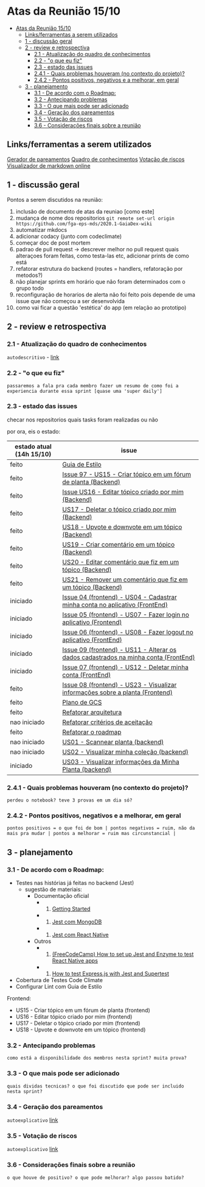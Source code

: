 # Atas da Reunião 15/10

- [Atas da Reunião 15/10](#atas-da-reunião-1510)
  - [Links/ferramentas a serem utilizados](#linksferramentas-a-serem-utilizados)
  - [1 - discussão geral](#1---discussão-geral)
  - [2 - review e retrospectiva](#2---review-e-retrospectiva)
    - [2.1 - Atualização do quadro de conhecimentos](#21---atualização-do-quadro-de-conhecimentos)
    - [2.2 - "o que eu fiz"](#22---o-que-eu-fiz)
    - [2.3 - estado das issues](#23---estado-das-issues)
    - [2.4.1 - Quais problemas houveram (no contexto do projeto)?](#241---quais-problemas-houveram-no-contexto-do-projeto)
    - [2.4.2 - Pontos positivos, negativos e a melhorar, em geral](#242---pontos-positivos-negativos-e-a-melhorar-em-geral)
  - [3 - planejamento](#3---planejamento)
    - [3.1 - De acordo com o Roadmap:](#31---de-acordo-com-o-roadmap)
    - [3.2 - Antecipando problemas](#32---antecipando-problemas)
    - [3.3 - O que mais pode ser adicionado](#33---o-que-mais-pode-ser-adicionado)
    - [3.4 - Geração dos pareamentos](#34---geração-dos-pareamentos)
    - [3.5 - Votação de riscos](#35---votação-de-riscos)
    - [3.6 - Considerações finais sobre a reunião](#36---considerações-finais-sobre-a-reunião)

## Links/ferramentas a serem utilizados

[Gerador de pareamentos](https://www.randomlists.com/team-generator?grp=2&items=felipe%0Aruan%0Asamuel%0Avinicius%0Agabriel%0A)
[Quadro de conhecimentos](https://docs.google.com/spreadsheets/d/1jK_06zaBXD485tWDkwCnQ6xhP0_jICVg1GNkNt1AgUw/edit#gid=0)
[Votação de riscos](https://docs.google.com/spreadsheets/d/1vfmnsztDCSwHpmeRw8vGGG4ExzWC-EdefWPhXHg358I/edit#gid=0)
[Visualizador de markdown online](https://jbt.github.io/markdown-editor/)

## 1 - discussão geral

Pontos a serem discutidos na reunião:

1. inclusão de documento de atas da reuniao [como este]
1. mudança de nome dos repositorios
    `git remote set-url origin https://github.com/fga-eps-mds/2020.1-GaiaDex-wiki`
1. automatizar mkdocs
1. adicionar codacy (junto com codeclimate)
1. começar doc de post mortem
1. padrao de pull request -> descrever melhor no pull request quais alteraçoes foram feitas, como testa-las etc, adicionar prints de como está
1. refatorar estrutura do backend (routes = handlers, refatoração por metodos?)
1. não planejar sprints em horário que não foram determinados com o grupo todo
1. reconfiguração de horarios de alerta não foi feito pois depende de uma issue que não começou a ser desenvolvida
1. como vai ficar a questão 'estética' do app (em relação ao prototipo)

## 2 - review e retrospectiva

### 2.1 - Atualização do quadro de conhecimentos

`autodescritivo` - [link](https://docs.google.com/spreadsheets/d/1jK_06zaBXD485tWDkwCnQ6xhP0_jICVg1GNkNt1AgUw/edit#gid=0)

### 2.2 - "o que eu fiz"

`passaremos a fala pra cada membro fazer um resumo de como foi a experiencia durante essa sprint [quase uma 'super daily']`

### 2.3 - estado das issues

checar nos repositorios quais tasks foram realizadas ou não

por ora, eis o estado:

| estado atual (14h 15/10) | issue |
| ------------------------ | ----- |
| feito          | [Guia de Estilo](https://github.com/fga-eps-mds/2020.1-Grupo2-wiki/issues/59) |
| feito          | [Issue 97 - US15 - Criar tópico em um fórum de planta (Backend)](https://github.com/fga-eps-mds/2020.1-Grupo2-BackEnd/issues/97) |
| feito          | [Issue US16 - Editar tópico criado por mim (Backend)](https://github.com/fga-eps-mds/2020.1-Grupo2-BackEnd/issues/98) |
| feito          | [US17 - Deletar o tópico criado por mim (Backend)](https://github.com/fga-eps-mds/2020.1-Grupo2-BackEnd/issues/99) |
| feito          | [US18 - Upvote e downvote em um tópico (Backend)](https://github.com/fga-eps-mds/2020.1-Grupo2-BackEnd/issues/100) |
| feito          | [US19 - Criar comentário em um tópico (Backend)](https://github.com/fga-eps-mds/2020.1-Grupo2-BackEnd/issues/101) |
| feito          | [US20 - Editar comentário que fiz em um tópico (Backend)](https://github.com/fga-eps-mds/2020.1-Grupo2-BackEnd/issues/102) |
| feito          | [US21 - Remover um comentário que fiz em um tópico (Backend)](https://github.com/fga-eps-mds/2020.1-Grupo2-BackEnd/issues/103) |
| iniciado       | [Issue 04 (frontend) - US04 - Cadastrar minha conta no aplicativo (FrontEnd)](https://github.com/fga-eps-mds/2020.1-Grupo2-FrontEnd/issues/4) |
| iniciado       | [Issue 05 (frontend) - US07 - Fazer login no aplicativo (Frontend)](https://github.com/fga-eps-mds/2020.1-Grupo2-FrontEnd/issues/5) |
| iniciado       | [Issue 06 (frontend) - US08 - Fazer logout no aplicativo (FrontEnd)](https://github.com/fga-eps-mds/2020.1-Grupo2-FrontEnd/issues/6) |
| iniciado       | [Issue 09 (frontend) - US11 - Alterar os dados cadastrados na minha conta (FrontEnd)](https://github.com/fga-eps-mds/2020.1-Grupo2-BackEnd/issues/9) |
| iniciado       | [Issue 07 (frontend) - US12 - Deletar minha conta (FrontEnd)](https://github.com/fga-eps-mds/2020.1-Grupo2-FrontEnd/issues/7) |
| feito          | [Issue 08 (frontend) - US23 - Visualizar informações sobre a planta (Frontend)](https://github.com/fga-eps-mds/2020.1-Grupo2-FrontEnd/issues/8) |
| feito          | [Plano de GCS](https://github.com/fga-eps-mds/2020.1-Grupo2-wiki/issues/94) |
| feito          | [Refatorar arquitetura](https://github.com/fga-eps-mds/2020.1-Grupo2-wiki/issues/95) |
| nao iniciado   | [Refatorar critérios de aceitação](https://github.com/fga-eps-mds/2020.1-Grupo2-wiki/issues/96) |
| feito          | [Refatorar o roadmap](https://github.com/fga-eps-mds/2020.1-Grupo2-wiki/issues/97) |
| nao iniciado   | [US01 - Scannear planta (backend)](https://github.com/fga-eps-mds/2020.1-Grupo2-BackEnd/issues/83) |
| nao iniciado   | [US02 - Visualizar minha coleção (backend)](https://github.com/fga-eps-mds/2020.1-Grupo2-BackEnd/issues/84) |
| iniciado       | [US03 - Visualizar informações da Minha Planta (backend)](https://github.com/fga-eps-mds/2020.1-Grupo2-BackEnd/issues/85) |

### 2.4.1 - Quais problemas houveram (no contexto do projeto)?
`perdeu o notebook? teve 3 provas em um dia só?`

### 2.4.2 - Pontos positivos, negativos e a melhorar, em geral
`pontos positivos = o que foi de bom | pontos negativos = ruim, não da mais pra mudar | pontos a melhorar = ruim mas circunstancial |`

## 3 - planejamento

### 3.1 - De acordo com o Roadmap:

- Testes nas histórias já feitas no backend (Jest)
  - sugestão de materiais:
    - Documentação oficial
      - 1. [Getting Started](https://jestjs.io/docs/en/getting-started)
      - 1. [Jest com MongoDB](https://jestjs.io/docs/en/mongodb)
      - 1. [Jest com React Native](https://jestjs.io/docs/en/tutorial-react-native)
    - Outros
      - 1. [(FreeCodeCamp) How to set up Jest and Enzyme to test React Native apps](https://medium.com/free-code-camp/setting-up-jest-enzyme-for-testing-react-native-40393ca04145)
      - 1. [How to test Express.js with Jest and Supertest](https://www.albertgao.xyz/2017/05/24/how-to-test-expressjs-with-jest-and-supertest/)
- Cobertura de Testes Code Climate
- Configurar Lint com Guia de Estilo

Frontend:

- US15 - Criar tópico em um fórum de planta (frontend)
- US16 - Editar tópico criado por mim (frontend)
- US17 - Deletar o tópico criado por mim (frontend)
- US18 - Upvote e downvote em um tópico (frontend)
  
### 3.2 - Antecipando problemas

`como está a disponibilidade dos membros nesta sprint? muita prova?`

### 3.3 - O que mais pode ser adicionado

`quais dividas tecnicas? o que foi discutido que pode ser incluido nesta sprint?`

### 3.4 - Geração dos pareamentos

`autoexplicativo` [link](https://www.randomlists.com/team-generator?grp=2&items=felipe%0Aruan%0Asamuel%0Avinicius%0Agabriel%0A)

### 3.5 - Votação de riscos

`autoexplicativo` [link](https://docs.google.com/spreadsheets/d/1vfmnsztDCSwHpmeRw8vGGG4ExzWC-EdefWPhXHg358I/edit#gid=0)

### 3.6 - Considerações finais sobre a reunião

`o que houve de positivo? o que pode melhorar? algo passou batido?`
